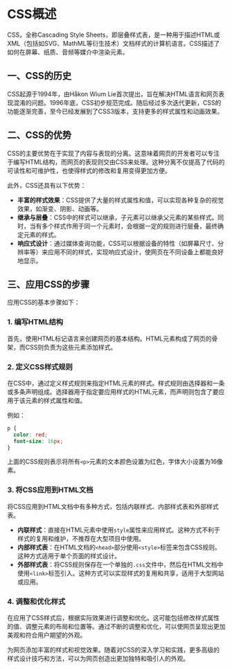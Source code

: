# CSS概述

CSS，全称Cascading Style Sheets，即层叠样式表，是一种用于描述HTML或XML（包括如SVG、MathML等衍生技术）文档样式的计算机语言。CSS描述了如何在屏幕、纸质、音频等媒介中渲染元素。

## 一、CSS的历史

CSS起源于1994年，由Håkon Wium Lie首次提出，旨在解决HTML语言和网页表现混淆的问题。1996年底，CSS初步规范完成。随后经过多次迭代更新，CSS的功能逐渐完善，至今已经发展到了CSS3版本，支持更多的样式属性和动画效果。

## 二、CSS的优势

CSS的主要优势在于实现了内容与表现的分离。这意味着网页的开发者可以专注于编写HTML结构，而网页的表现则交由CSS来处理。这种分离不仅提高了代码的可读性和可维护性，也使得样式的修改和复用变得更加方便。

此外，CSS还具有以下优势：

- **丰富的样式效果**：CSS提供了大量的样式属性和值，可以实现各种复杂的视觉效果，如渐变、阴影、动画等。
- **继承与层叠**：CSS中的样式可以继承，子元素可以继承父元素的某些样式。同时，当有多个样式作用于同一个元素时，会根据一定的规则进行层叠，最终确定元素的样式。
- **响应式设计**：通过媒体查询功能，CSS可以根据设备的特性（如屏幕尺寸、分辨率等）来应用不同的样式，实现响应式设计，使网页在不同设备上都能良好地显示。

## 三、应用CSS的步骤

应用CSS的基本步骤如下：

### 1. 编写HTML结构

首先，使用HTML标记语言来创建网页的基本结构。HTML元素构成了网页的骨架，而CSS则负责为这些元素添加样式。

### 2. 定义CSS样式规则

在CSS中，通过定义样式规则来指定HTML元素的样式。样式规则由选择器和一条或多条声明组成。选择器用于指定要应用样式的HTML元素，而声明则包含了要应用于该元素的样式属性和值。

例如：

```css
p {
  color: red;
  font-size: 16px;
}
```

上面的CSS规则表示将所有`<p>`元素的文本颜色设置为红色，字体大小设置为16像素。

### 3. 将CSS应用到HTML文档

将CSS应用到HTML文档中有多种方式，包括内联样式、内部样式表和外部样式表。

- **内联样式**：直接在HTML元素中使用`style`属性来应用样式。这种方式不利于样式的复用和维护，不推荐在大型项目中使用。
- **内部样式表**：在HTML文档的`<head>`部分使用`<style>`标签来包含CSS规则。这种方式适用于单个页面的样式设计。
- **外部样式表**：将CSS规则保存在一个单独的`.css`文件中，然后在HTML文档中使用`<link>`标签引入。这种方式可以实现样式的复用和共享，适用于大型网站或应用。

### 4. 调整和优化样式

在应用了CSS样式后，根据实际效果进行调整和优化。这可能包括修改样式属性的值、调整元素的布局和位置等。通过不断的调整和优化，可以使网页呈现出更加美观和符合用户期望的外观。

为网页添加丰富的样式和视觉效果。随着对CSS的深入学习和实践，更多高级的样式设计技巧和方法，可以为网页创造出更加独特和吸引人的外观。